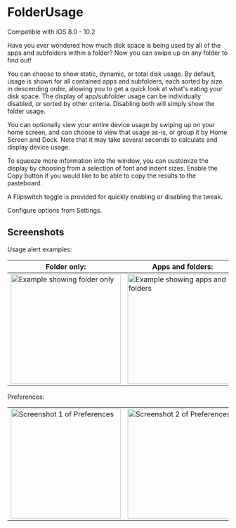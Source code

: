 # FolderUsage

Compatible with iOS 8.0 - 10.2

Have you ever wondered how much disk space is being used by all of the apps and subfolders within a folder? Now you can swipe up on any folder to find out!

You can choose to show static, dynamic, or total disk usage. By default, usage is shown for all contained apps and subfolders, each sorted by size in descending order, allowing you to get a quick look at what's eating your disk space. The display of app/subfolder usage can be individually disabled, or sorted by other criteria. Disabling both will simply show the folder usage.

You can optionally view your entire device usage by swiping up on your home screen, and can choose to view that usage as-is, or group it by Home Screen and Dock. Note that it may take several seconds to calculate and display device usage.

To squeeze more information into the window, you can customize the display by choosing from a selection of font and indent sizes. Enable the Copy button if you would like to be able to copy the results to the pasteboard.

A Flipswitch toggle is provided for quickly enabling or disabling the tweak.

Configure options from Settings.

## Screenshots

Usage alert examples:

| Folder only: | Apps and folders: | ... with counts: |
| --- | --- | --- |
| <img width="250" heigth="445" alt="Example showing folder only" src="../assets/screenshots/Example-4-FolderOnly.png"> | <img width="250" heigth="445" alt="Example showing apps and folders" src="../assets/screenshots/Example-1-Everything.png"> | <img width="250" heigth="445" alt="Example showing apps and folders, with counts" src="../assets/screenshots/Example-5-EverythingPlus.png"> |

Preferences:

| | |
| --- | --- |
| <img width="250" heigth="445" alt="Screenshot 1 of Preferences" src="../assets/screenshots/Preferences-1.png"> | <img width="250" heigth="445" alt="Screenshot 2 of Preferences" src="../assets/screenshots/Preferences-2.png"> |

